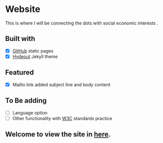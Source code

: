 # Website
This is where I will be connecting the dots with social economic interests .  

Built with
----
- [x] [GitHub](https://pages.github.com/) static pages
- [x] [Hydeout](https://fongandrew.github.io/hydeout/) Jekyll theme

Featured
----
- [x] Mailto link added subject line and body content  

To Be adding
----
- [ ] Language option
- [ ] Other functionality with [W3C](https://www.w3.org/standards/) standards practice

## Welcome to view the site in [here](https://jyang123-bit.github.io/Website/).
